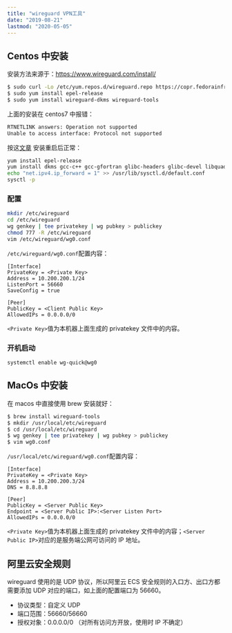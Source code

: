 ```yaml
---
title: "wireguard VPN工具"
date: "2019-08-21"
lastmod: "2020-05-05"
---
```


## Centos 中安装

安装方法来源于：https://www.wireguard.com/install/

```bash
$ sudo curl -Lo /etc/yum.repos.d/wireguard.repo https://copr.fedorainfracloud.org/coprs/jdoss/wireguard/repo/epel-7/jdoss-wireguard-epel-7.repo
$ sudo yum install epel-release
$ sudo yum install wireguard-dkms wireguard-tools
```

上面的安装在 centos7 中报错：

```bash
RTNETLINK answers: Operation not supported
Unable to access interface: Protocol not supported
```

按这[文章](http://www.cloudy.pub/2018/07/06/centos-7-da-jian-wireguard/) 安装重启后正常：

```bash
yum install epel-release
yum install dkms gcc-c++ gcc-gfortran glibc-headers glibc-devel libquadmath-devel libtool systemtap systemtap-devel  wireguard-dkms wireguard-tools
echo "net.ipv4.ip_forward = 1" >> /usr/lib/sysctl.d/default.conf
sysctl -p
```

### 配置

```bash
mkdir /etc/wireguard
cd /etc/wireguard
wg genkey | tee privatekey | wg pubkey > publickey
chmod 777 -R /etc/wireguard
vim /etc/wireguard/wg0.conf
```

`/etc/wireguard/wg0.conf`配置内容：

```xaml
[Interface]
PrivateKey = <Private Key>
Address = 10.200.200.1/24
ListenPort = 56660
SaveConfig = true

[Peer]
PublicKey = <Client Public Key>
AllowedIPs = 0.0.0.0/0
```

`<Private Key>`值为本机器上面生成的 privatekey 文件中的内容。

### 开机启动

```
systemctl enable wg-quick@wg0
```

## MacOs 中安装

在 macos 中直接使用 brew 安装就好：

```bash
$ brew install wireguard-tools
$ mkdir /usr/local/etc/wireguard
$ cd /usr/local/etc/wireguard
$ wg genkey | tee privatekey | wg pubkey > publickey
$ vim wg0.conf
```

`/usr/local/etc/wireguard/wg0.conf`配置内容：

```xaml
[Interface]
PrivateKey = <Private Key>
Address = 10.200.200.3/24
DNS = 8.8.8.8

[Peer]
PublicKey = <Server Public Key>
Endpoint = <Server Public IP>:<Server Listen Port>
AllowedIPs = 0.0.0.0/0
```

`<Private Key>`值为本机器上面生成的 privatekey 文件中的内容；`<Server Public IP>`对应的是服务端公网可访问的 IP 地址。



## 阿里云安全规则

wireguard 使用的是 UDP 协议，所以阿里云 ECS 安全规则的入口方、出口方都需要添加 UDP 对应的端口，如上面的配置端口为 56660。

- 协议类型：自定义 UDP
- 端口范围：56660/56660
- 授权对象：0.0.0.0/0 （对所有访问方开放，使用时 IP 不确定）
